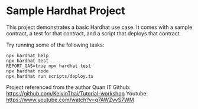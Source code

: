# Sample Hardhat Project

This project demonstrates a basic Hardhat use case. It comes with a sample contract, a test for that contract, and a script that deploys that contract.

Try running some of the following tasks:

```shell
npx hardhat help
npx hardhat test
REPORT_GAS=true npx hardhat test
npx hardhat node
npx hardhat run scripts/deploy.ts
```

Project referenced from the author Quan IT
Github: https://github.com/KelvinThai/Tutorial-workshop
Youtube: https://www.youtube.com/watch?v=q7AWZvvS7WM